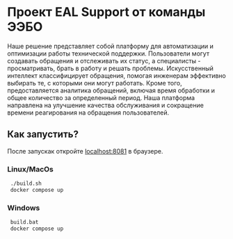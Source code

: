 # Проект EAL Support от команды ЭЭБО

Наше решение представляет собой платформу для автоматизации и оптимизации работы технической поддержки. Пользователи могут создавать обращения и отслеживать их статус, а специалисты - просматривать, брать в работу и решать проблемы. Искусственный интеллект классифицирует обращения, помогая инженерам эффективно выбирать те, с которыми они могут работать. Кроме того, предоставляется аналитика обращений, включая время обработки и общее количество за определенный период. Наша платформа направлена на улучшение качества обслуживания и сокращение времени реагирования на обращения пользователей.

## Как запустить?

После запускак откройте [localhost:8081](http://localhost:8081) в браузере.

### Linux/MacOs

```bash
 ./build.sh
 docker compose up
```

### Windows

```cmd
 build.bat
 docker compose up
```

